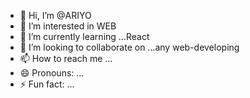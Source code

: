 - 👋 Hi, I’m @ARIYO
- 👀 I’m interested in WEB
- 🌱 I’m currently learning ...React
- 💞️ I’m looking to collaborate on ...any web-developing
- 📫 How to reach me ... 
- 😄 Pronouns: ...
- ⚡ Fun fact: ...

<!---
ARIYO106/ARIYO106 is a ✨ special ✨ repository because its `README.md` (this file) appears on your GitHub profile.
You can click the Preview link to take a look at your changes.
--->
